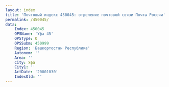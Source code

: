 ```yaml
---
layout: index
title: 'Почтовый индекс 450045: отделение почтовой связи Почты России'
permalink: /450045/
data:
    Index: 450045
    OPSName: 'Уфа 45'
    OPSType: О
    OPSSubm: 450999
    Region: 'Башкортостан Республика'
    Autonom: ''
    Area: ''
    City: Уфа
    City1: ''
    ActDate: '20001030'
    IndexOld: ''
---
```

